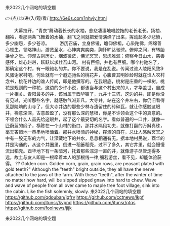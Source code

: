 
来2022几个网站的填空题




👉/点/此/进/入/观/看/ http://6e6s.com?nhvjy.html




　　大幕拉开，“青衣”舞动着长长的水袖，悲悲凄凄地唱腔拖的老长老长。扬袖、翻袖，看那两条飞舞着的水袖，翻飞之间就把爱情演绎了出来，挥动起多少悲愤，多少幽怨，多少苍凉。
　　游历召庙，立身佛镜，瞻仰佛祖，心染陀佛，绵绵善心顿生。领略神山，游览圣水，心神爽爽奕奕，胸怀旷达驰骋。俯仰之间，有转胎换骨之觉。仰观古刹历史，烟波微茫，佛光冥冥，思虑难泯；俯察今日山水，慈善感怀，雄心赳赳，跃跃以求壮吾山河。
村有巨细，井也有巨细。哪个村驰名了，那确定这个村，有一眼驰名的井。你不要说，我是在乱说。传闻过谁人陵阳风致风骚谢家村吧，何处就有一个遐迩驰名的桃花井，心腹曹其明妙龄时就在谁人农村念书，桃花井边的谁人传闻，即是他撰写的。在我眼底，桃树是庄重的一棵树，桃花是规则的一种花，这边的少许小说，都该当与这个村出来的人，才华盖世，自成一片相关。青阳最多的井，该当属于酉华镇了，九井十三坑，这边的井，即是你没有见过，光听那些名字，就感触气派非凡。大寺井，站在这个井左右，你仍旧看得见那陡峭的山寺了，但大寺井边的那些少林寺遗留住的砖碎瓦，就让你感触这眼井，禅意深深，古意盈盈了，没有那么深的慧根，你是不许领会这个中的真意的。不领会什么人首先给这眼井，起了这个最妥切的名字。看似普遍的一口井，就像一匹蔚蓝的缎子，横陈在一个山村的街口，那井水隔段功夫，就像打翻的万斛真珠，毫无吝惜地一串串地喷涌着。那井水喷涌的神秘，挥洒的自在，总让人感触冥冥之中有一股无形的力气，让深藏地下的井水，息息相通有无。据本地村民说，酉华的井是沟通的，从这个井圈里，倒进一稻篓稻壳，过不了多久，其它井里，就会慢慢流出稻壳。酉华地下有一条暗河，托着那些淙淙一直的井，就像游子尽管走得多远，故土与友人即是一根牵着本人的那根线一律,细若游丝，看不见，却能体验获得。
??
Golden corn.
Golden corn, grain, grain rows, are peasant plated with gold teeth?"
Although the "teeth" bright outside, they all have the nerve attached to the jaws of the farm.
With these "teeth", after the winter of time no matter how hard, will be sipped sipped gnaw into hard to chew.
Wave and wave of people from all over came to maple tree foot village, sink into the cabin.
Like the fish solemnly, slowly.
来2022几个网站的填空题 https://github.com/qdouban/jqfrv
https://github.com/cctnews/lkpf
https://github.com/itunsr/kvpnd
https://github.com/itunsr/ptqs
https://github.com/foolnews/jijk





来2022几个网站的填空题
